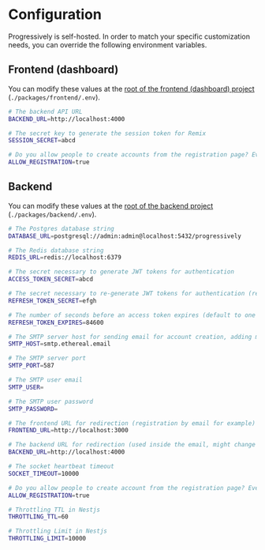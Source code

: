 # Configuration

Progressively is self-hosted. In order to match your specific customization needs, you can override the following environment variables.

## Frontend (dashboard)

You can modify these values at the [root of the frontend (dashboard) project](https://github.com/progressively-crew/progressively/tree/master/packages/frontend) (`./packages/frontend/.env`).

```sh
# The backend API URL
BACKEND_URL=http://localhost:4000

# The secret key to generate the session token for Remix
SESSION_SECRET=abcd

# Do you allow people to create accounts from the registration page? Even when false, you can add people through the "Add member" feature
ALLOW_REGISTRATION=true
```

## Backend

You can modify these values at the [root of the backend project](https://github.com/progressively-crew/progressively/tree/master/packages/backend) (`./packages/backend/.env`).

```sh
# The Postgres database string
DATABASE_URL=postgresql://admin:admin@localhost:5432/progressively

# The Redis database string
REDIS_URL=redis://localhost:6379

# The secret necessary to generate JWT tokens for authentication
ACCESS_TOKEN_SECRET=abcd

# The secret necessary to re-generate JWT tokens for authentication (refresh tokens)
REFRESH_TOKEN_SECRET=efgh

# The number of seconds before an access token expires (default to one day)
REFRESH_TOKEN_EXPIRES=84600

# The SMTP server host for sending email for account creation, adding members, etc...
SMTP_HOST=smtp.ethereal.email

# The SMTP server port
SMTP_PORT=587

# The SMTP user email
SMTP_USER=

# The SMTP user password
SMTP_PASSWORD=

# The frontend URL for redirection (registration by email for example)
FRONTEND_URL=http://localhost:3000

# The backend URL for redirection (used inside the email, might change in the future)
BACKEND_URL=http://localhost:4000

# The socket heartbeat timeout
SOCKET_TIMEOUT=10000

# Do you allow people to create account from the registration page? Even when false, you can add people through the "Add member" feature
ALLOW_REGISTRATION=true

# Throttling TTL in Nestjs
THROTTLING_TTL=60

# Throttling Limit in Nestjs
THROTTLING_LIMIT=10000
```
